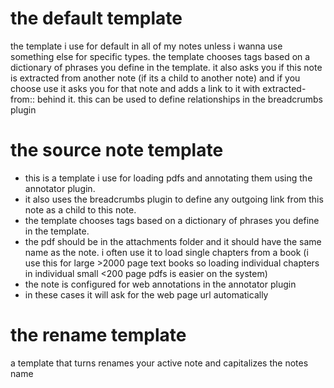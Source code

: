 
# the default template
the template i use for default in all of my notes unless i  wanna use something else for specific types. the template chooses tags based on a dictionary of phrases you define in  the template. it also asks you if this note is extracted from another note (if its a  child to another note) and if you choose use it asks you for that note  and adds a link to it with extracted-from:: behind it. this can be used  to define relationships in the breadcrumbs plugin
# the source note template
- this is a template i use for loading pdfs and annotating them using the annotator plugin.
- it also uses the breadcrumbs plugin to define any outgoing link from  this note as a child to this note.
- the template chooses tags based on a dictionary of phrases you define in  the template.
- the pdf should be in the attachments folder and it should have the same  name as the note. i often use it to load single chapters from a book (i use this for large  >2000 page text books so loading individual chapters in individual  small <200 page pdfs is easier on the system)
- the note is configured for web annotations in the annotator plugin
-   in these cases it will ask for the web page url automatically 
# the rename template
a template that turns renames your active note and capitalizes the notes name
